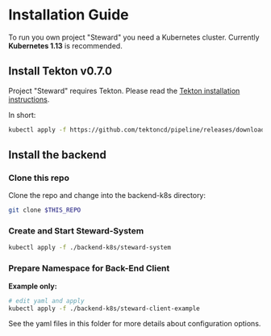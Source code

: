 # Installation Guide

To run you own project "Steward" you need a Kubernetes cluster. Currently **Kubernetes 1.13** is recommended.

## Install Tekton v0.7.0

Project "Steward" requires Tekton. Please read the [Tekton installation instructions][tekton-install].

In short:

```bash
kubectl apply -f https://github.com/tektoncd/pipeline/releases/download/v0.7.0/release.yaml
```

## Install the backend

### Clone this repo

Clone the repo and change into the backend-k8s directory:

```bash
git clone $THIS_REPO
```

### Create and Start Steward-System

```bash
kubectl apply -f ./backend-k8s/steward-system
```

### Prepare Namespace for Back-End Client

**Example only:**
```bash
# edit yaml and apply
kubectl apply -f ./backend-k8s/steward-client-example
```

See the yaml files in this folder for more details about configuration options.


[tekton-install]: https://github.com/tektoncd/pipeline/blob/master/docs/install.md
